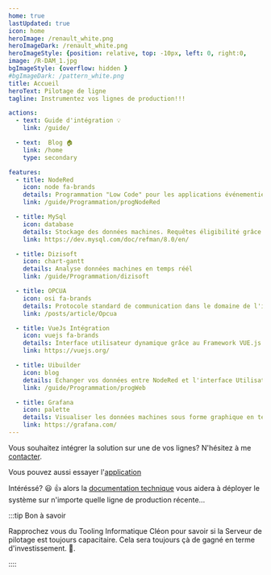 ```yaml
---
home: true
lastUpdated: true
icon: home
heroImage: /renault_white.png
heroImageDark: /renault_white.png
heroImageStyle: {position: relative, top: -10px, left: 0, right:0,                         padding: 100px }
image: /R-DAM_1.jpg
bgImageStyle: {overflow: hidden }
#bgImageDark: /pattern_white.png
title: Accueil
heroText: Pilotage de ligne
tagline: Instrumentez vos lignes de production!!!

actions:
  - text: Guide d'intégration 💡
    link: /guide/

  - text:  Blog 🏠
    link: /home
    type: secondary

features:
  - title: NodeRed
    icon: node fa-brands
    details: Programmation "Low Code" pour les applications événementielles. Boite à outils...
    link: /guide/Programmation/progNodeRed

  - title: MySql
    icon: database
    details: Stockage des données machines. Requêtes éligibilité grâce aux fonctions SQL
    link: https://dev.mysql.com/doc/refman/8.0/en/

  - title: Dizisoft
    icon: chart-gantt
    details: Analyse données machines en temps réél
    link: /guide/Programmation/dizisoft

  - title: OPCUA
    icon: osi fa-brands
    details: Protocole standard de communication dans le domaine de l'industrie
    link: /posts/article/Opcua

  - title: VueJs Intégration
    icon: vuejs fa-brands
    details: Interface utilisateur dynamique grâce au Framework VUE.js
    link: https://vuejs.org/

  - title: Uibuilder
    icon: blog
    details: Echanger vos données entre NodeRed et l'interface Utilisateur
    link: /guide/Programmation/progWeb

  - title: Grafana
    icon: palette
    details: Visualiser les données machines sous forme graphique en temps réel
    link: https://grafana.com/
---
```


Vous souhaitez intégrer la solution sur une de vos lignes? N'hésitez à me [contacter](/intro.md).

Vous pouvez aussi essayer l'[application](http://pti03.cle.renault.fr:1810/search)

Intéréssé?   :smiley: :+1: alors la [documentation technique](/guide) vous aidera à déployer le système sur n'importe quelle ligne de production récente...

:::tip Bon à savoir

Rapprochez vous du Tooling Informatique Cléon pour savoir si la Serveur de pilotage est toujours capacitaire. Cela sera toujours çà de gagné en terme d'investissement. :money_mouth_face:.

::::


